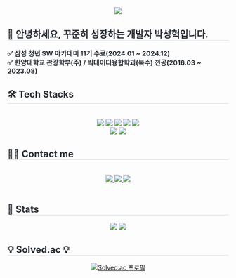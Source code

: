<div align= "center">
    <img src="https://capsule-render.vercel.app/api?type=waving&color=0:144cf5,100:81b8f3&height=180&text=Welcome%20to%20Hyeuk's%20Github&animation=twinkling&fontColor=ffffff&fontSize=50" />
    </div>
    <div style="text-align: left;"> 
    <h2 style="border-bottom: 1px solid #d8dee4; color: #282d33;"> 👋 안녕하세요, 꾸준히 성장하는 개발자 박성혁입니다. </h2>  
    <div style="font-weight: 700; font-size: 15px; text-align: left; color: #282d33;"> ✅ 삼성 청년 SW 아카데미 11기 수료(2024.01 ~ 2024.12)</li></li></li><br>✅ 한양대학교 관광학부(주) / 빅데이터융합학과(복수) 전공(2016.03 ~ 2023.08)</li> </div> 
    </div>
    <div style="text-align: left;">
    <h2 style="border-bottom: 1px solid #d8dee4; color: #282d33;"> 🛠️ Tech Stacks </h2> <br> 
    <div  align= "center"> <img src="https://img.shields.io/badge/Java-007396?style=for-the-badge&logo=Java&logoColor=white">
          <img src="https://img.shields.io/badge/Spring Boot-6DB33F?style=for-the-badge&logo=Spring Boot&logoColor=white">
          <img src="https://img.shields.io/badge/MySQL-4479A1?style=for-the-badge&logo=MySQL&logoColor=white">
          <img src="https://img.shields.io/badge/Git-F05032?style=for-the-badge&logo=Git&logoColor=white">
          <img src="https://img.shields.io/badge/Github-181717?style=for-the-badge&logo=Github&logoColor=white">
          <br/><img src="https://img.shields.io/badge/Discord-5865F2?style=for-the-badge&logo=Discord&logoColor=white">
          <img src="https://img.shields.io/badge/Notion-000000?style=for-the-badge&logo=Notion&logoColor=white">
          </div>
    </div>
    <div style="text-align: left;">
    <h2 style="border-bottom: 1px solid #d8dee4; color: #282d33;"> 🧑‍💻 Contact me </h2> <br> 
    <div align= "center"> <a href=https://goldenkiwi-coder.tistory.com/> <img src="https://img.shields.io/badge/Tistory-000000?style=for-the-badge&logo=Tistory&logoColor=white&link=https://goldenkiwi-coder.tistory.com/"> </a>
         <a href=mailto:goldenkiwi971202@gmail.com> <img src="https://img.shields.io/badge/Gmail-EA4335?style=for-the-badge&logo=Gmail&logoColor=white&link=mailto:goldenkiwi971202@gmail.com"> </a>
         <a href=https://elegant-candle-4c4.notion.site/SeongHyeuk-Park-645a080cb32c46a18676013c7e600a30> <img src="https://img.shields.io/badge/Notion-000000?style=for-the-badge&logo=Notion&logoColor=white&link=https://elegant-candle-4c4.notion.site/SeongHyeuk-Park-645a080cb32c46a18676013c7e600a30"> </a>
          </div>  <br> 
    <div align= "center">  </div> 
    </div>
    <div style="text-align: left;"> 
    <h2 style="border-bottom: 1px solid #d8dee4; color: #282d33;"> 🏅 Stats </h2> <div align= "center"> 
        <img src="https://github-readme-stats.vercel.app/api?username=goldenkiwi-hyeuk&bg_color=180,000000,&title_color=000000&text_color=000000"/> 
        <img src="https://github-readme-stats.vercel.app/api/top-langs/?username=goldenkiwi-hyeuk&layout=compact&bg_color=180,000000,&title_color=000000&text_color=000000"/> 
    </div> 
    </div>

<div style="text-align: left;"> 
<h2 style="border-bottom: 1px solid #d8dee4; color: #282d33;"> 💡 Solved.ac 💡 </h2> <div align= "center">
  
[![Solved.ac 프로필](http://mazassumnida.wtf/api/v2/generate_badge?boj=tourcrazy16)](https://solved.ac/tourcrazy16)

